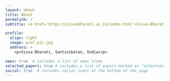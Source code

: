 ```yaml
---
layout: about
title: About
permalink: /
subtitle: <a href='https://visvabharati.ac.in/index.html'>Visva-Bharati</a>. Santiniketan

profile:
  align: right
  image: prof_pic.jpg
  address: >
    <p>Visva-Bharati, Santiniketan, India</p>

news: true  # includes a list of news items
selected_papers: true # includes a list of papers marked as "selected={true}"
social: true  # includes social icons at the bottom of the page
---
```



